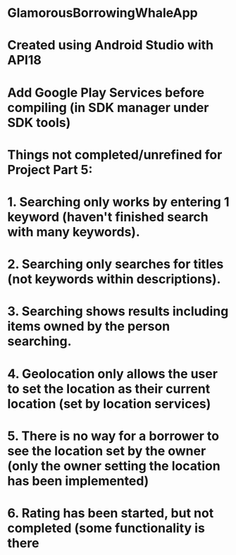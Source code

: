 # GlamorousBorrowingWhaleApp
# Created using Android Studio with API18
# Add Google Play Services before compiling (in SDK manager under SDK tools)
# Things not completed/unrefined for Project Part 5:
#   1. Searching only works by entering 1 keyword (haven't finished search with many keywords).
#   2. Searching only searches for titles (not keywords within descriptions).
#   3. Searching shows results including items owned by the person searching.
#   4. Geolocation only allows the user to set the location as their current location (set by location services)
#   5. There is no way for a borrower to see the location set by the owner (only the owner setting the location has been implemented)
#   6. Rating has been started, but not completed (some functionality is there
